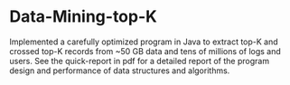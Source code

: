 # Data-Mining-top-K

Implemented a carefully optimized program in Java to extract top-K and crossed top-K records from ~50 GB data and tens of millions of logs and users. See the quick-report in pdf for a detailed report of the program design and performance of data structures and algorithms.
